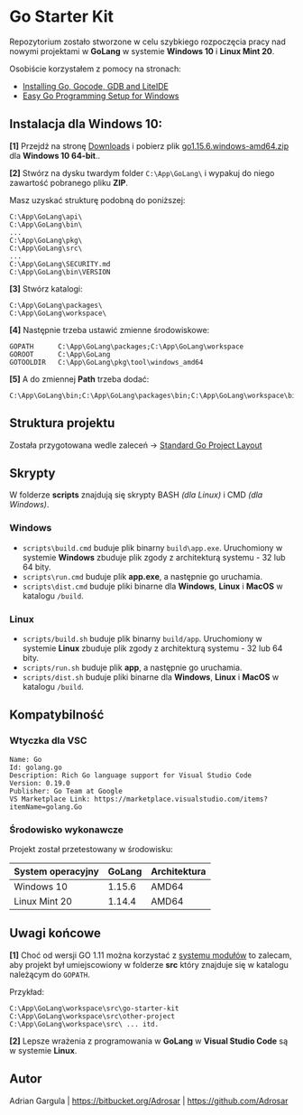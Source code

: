 # Go Starter Kit

Repozytorium zostało stworzone w celu szybkiego rozpoczęcia pracy nad nowymi projektami w **GoLang** w systemie **Windows 10** i **Linux Mint 20**.


Osobiście korzystałem  z pomocy na stronach:
 - [Installing Go, Gocode, GDB and LiteIDE](https://www.ardanlabs.com/blog/2013/06/installing-go-gocode-gdb-and-liteide.html)
 - [Easy Go Programming Setup for Windows](http://www.wadewegner.com/2014/12/easy-go-programming-setup-for-windows/)



## Instalacja dla Windows 10:

**[1]** Przejdź na stronę [Downloads](https://golang.org/dl/) i pobierz plik [go1.15.6.windows-amd64.zip](https://golang.org/dl/go1.15.6.windows-amd64.zip) dla **Windows 10 64-bit**..

**[2]** Stwórz na dysku twardym folder `C:\App\GoLang\` i wypakuj do niego zawartość pobranego pliku **ZIP**.

Masz uzyskać strukturę podobną do poniższej:

```
C:\App\GoLang\api\
C:\App\GoLang\bin\
...
C:\App\GoLang\pkg\
C:\App\GoLang\src\
...
C:\App\GoLang\SECURITY.md
C:\App\GoLang\bin\VERSION
```

**[3]** Stwórz katalogi:

```
C:\App\GoLang\packages\
C:\App\GoLang\workspace\
```

**[4]** Następnie trzeba ustawić zmienne środowiskowe:

```
GOPATH      C:\App\GoLang\packages;C:\App\GoLang\workspace
GOROOT      C:\App\GoLang
GOTOOLDIR   C:\App\GoLang\pkg\tool\windows_amd64
```

**[5]** A do zmiennej **Path** trzeba dodać:

```
C:\App\GoLang\bin;C:\App\GoLang\packages\bin;C:\App\GoLang\workspace\bin
```



## Struktura projektu

Została przygotowana wedle zaleceń → [Standard Go Project Layout](https://github.com/golang-standards/project-layout)



## Skrypty

W folderze **scripts** znajdują się skrypty BASH *(dla Linux)* i CMD *(dla Windows)*.

### Windows

- `scripts\build.cmd` buduje plik binarny `build\app.exe`. Uruchomiony w systemie **Windows** zbuduje plik zgody z architekturą systemu - 32 lub 64 bity.
- `scripts\run.cmd` buduje plik **app.exe**, a następnie go uruchamia.
- `scripts\dist.cmd` buduje pliki binarne dla **Windows**, **Linux** i **MacOS** w katalogu `/build`.

### Linux

- `scripts/build.sh` buduje plik binarny `build/app`. Uruchomiony w systemie **Linux** zbuduje plik zgody z architekturą systemu - 32 lub 64 bity.
- `scripts/run.sh` buduje plik **app**, a następnie go uruchamia.
- `scripts/dist.sh` buduje pliki binarne dla **Windows**, **Linux** i **MacOS** w katalogu `/build`.



## Kompatybilność

### Wtyczka dla VSC

```
Name: Go
Id: golang.go
Description: Rich Go language support for Visual Studio Code
Version: 0.19.0
Publisher: Go Team at Google
VS Marketplace Link: https://marketplace.visualstudio.com/items?itemName=golang.Go
```

### Środowisko wykonawcze

Projekt został przetestowany w środowisku:

| System operacyjny | GoLang | Architektura |
| ----------------- | ------ | ------------ |
| Windows 10        | 1.15.6 | AMD64        |
| Linux Mint 20     | 1.14.4 | AMD64        |



## Uwagi końcowe

**[1]** Choć od wersji GO 1.11 można korzystać z [systemu modułów](https://blog.golang.org/using-go-modules) to zalecam, aby projekt był umiejscowiony w folderze **src** który znajduje się w katalogu należącym do  `GOPATH`.

Przykład:

```
C:\App\GoLang\workspace\src\go-starter-kit
C:\App\GoLang\workspace\src\other-project
C:\App\GoLang\workspace\src\ ... itd.
```

**[2]** Lepsze wrażenia z programowania w **GoLang** w **Visual Studio Code** są w systemie **Linux**.



## Autor

Adrian Gargula | https://bitbucket.org/Adrosar | https://github.com/Adrosar